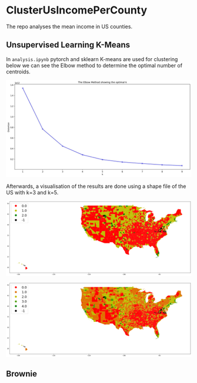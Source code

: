# ClusterUsIncomePerCounty

The repo analyses the mean income in US counties.

## Unsupervised Learning K-Means

In `analysis.ipynb` pytorch and sklearn K-means are used for clustering below we can see the Elbow method to determine the optimal number of centroids.

![ElbowMethod](/plots/ElbowMethod.jpg)

Afterwards, a visualisation of the results are done using a shape file of the US with k=3 and k=5.

![ElbowMethod](/plots/ClusteringUsIncomeK3PerCountyCentralised.png 'k=3')

![ElbowMethod](/plots/ClusteringUsIncomeK5PerCountyCentralised.png 'k=3')

## Brownie
